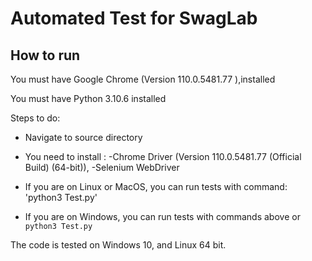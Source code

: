 # Automated Test for SwagLab

## How to run

You must have Google Chrome (Version 110.0.5481.77 ),installed

You must have Python 3.10.6 installed

Steps to do: 

- Navigate to source directory

- You need to install : -Chrome Driver (Version 110.0.5481.77 (Official Build) (64-bit)), 
                        -Selenium WebDriver

- If you are on Linux or MacOS, you can run tests with command: 'python3 Test.py' 

- If you are on Windows, you can run tests with commands above or `python3 Test.py`

The code is tested on Windows 10, and Linux 64 bit.